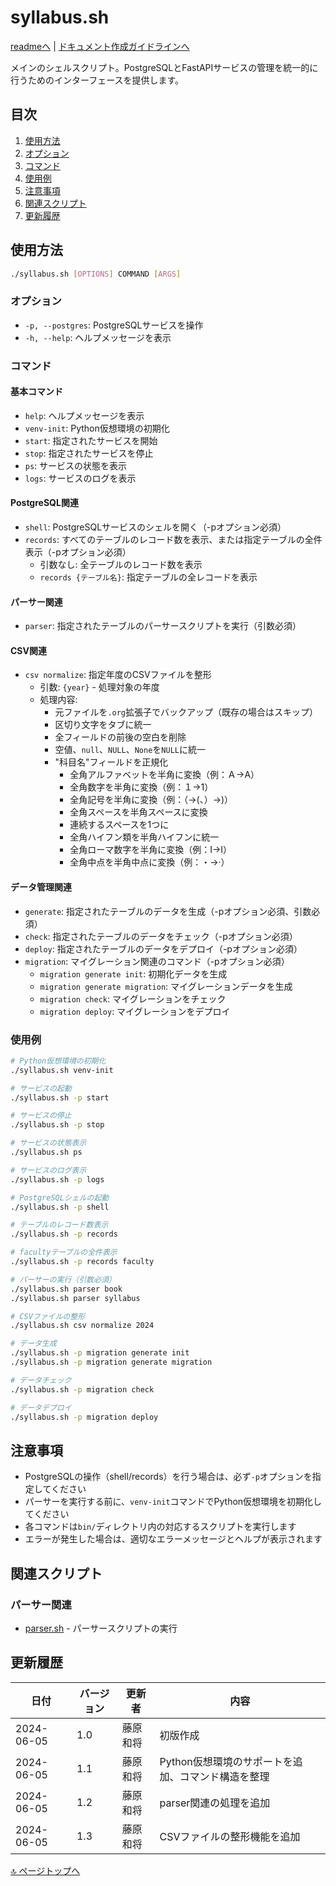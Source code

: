 <!--
更新時の注意事項:
- 準拠とは、類推せずに内容に従うこと
- 更新は docs/doc.md に準拠すること
-->

# syllabus.sh

[readmeへ](../README.md) | [ドキュメント作成ガイドラインへ](../doc.md)

メインのシェルスクリプト。PostgreSQLとFastAPIサービスの管理を統一的に行うためのインターフェースを提供します。

## 目次
1. [使用方法](#使用方法)
2. [オプション](#オプション)
3. [コマンド](#コマンド)
4. [使用例](#使用例)
5. [注意事項](#注意事項)
6. [関連スクリプト](#関連スクリプト)
7. [更新履歴](#更新履歴)

## 使用方法

```bash
./syllabus.sh [OPTIONS] COMMAND [ARGS]
```

### オプション

- `-p, --postgres`: PostgreSQLサービスを操作
- `-h, --help`: ヘルプメッセージを表示

### コマンド

#### 基本コマンド

- `help`: ヘルプメッセージを表示
- `venv-init`: Python仮想環境の初期化
- `start`: 指定されたサービスを開始
- `stop`: 指定されたサービスを停止
- `ps`: サービスの状態を表示
- `logs`: サービスのログを表示

#### PostgreSQL関連

- `shell`: PostgreSQLサービスのシェルを開く（-pオプション必須）
- `records`: すべてのテーブルのレコード数を表示、または指定テーブルの全件表示（-pオプション必須）
  - 引数なし: 全テーブルのレコード数を表示
  - `records {テーブル名}`: 指定テーブルの全レコードを表示

#### パーサー関連

- `parser`: 指定されたテーブルのパーサースクリプトを実行（引数必須）

#### CSV関連

- `csv normalize`: 指定年度のCSVファイルを整形
  - 引数: `{year}` - 処理対象の年度
  - 処理内容:
    - 元ファイルを`.org`拡張子でバックアップ（既存の場合はスキップ）
    - 区切り文字をタブに統一
    - 全フィールドの前後の空白を削除
    - 空値、`null`、`NULL`、`None`を`NULL`に統一
    - "科目名"フィールドを正規化
      - 全角アルファベットを半角に変換（例：Ａ→A）
      - 全角数字を半角に変換（例：１→1）
      - 全角記号を半角に変換（例：（→(、）→)）
      - 全角スペースを半角スペースに変換
      - 連続するスペースを1つに
      - 全角ハイフン類を半角ハイフンに統一
      - 全角ローマ数字を半角に変換（例：Ⅰ→I）
      - 全角中点を半角中点に変換（例：・→·）

#### データ管理関連

- `generate`: 指定されたテーブルのデータを生成（-pオプション必須、引数必須）
- `check`: 指定されたテーブルのデータをチェック（-pオプション必須）
- `deploy`: 指定されたテーブルのデータをデプロイ（-pオプション必須）
- `migration`: マイグレーション関連のコマンド（-pオプション必須）
  - `migration generate init`: 初期化データを生成
  - `migration generate migration`: マイグレーションデータを生成
  - `migration check`: マイグレーションをチェック
  - `migration deploy`: マイグレーションをデプロイ

### 使用例

```bash
# Python仮想環境の初期化
./syllabus.sh venv-init

# サービスの起動
./syllabus.sh -p start

# サービスの停止
./syllabus.sh -p stop

# サービスの状態表示
./syllabus.sh ps

# サービスのログ表示
./syllabus.sh -p logs

# PostgreSQLシェルの起動
./syllabus.sh -p shell

# テーブルのレコード数表示
./syllabus.sh -p records

# facultyテーブルの全件表示
./syllabus.sh -p records faculty

# パーサーの実行（引数必須）
./syllabus.sh parser book
./syllabus.sh parser syllabus

# CSVファイルの整形
./syllabus.sh csv normalize 2024

# データ生成
./syllabus.sh -p migration generate init
./syllabus.sh -p migration generate migration

# データチェック
./syllabus.sh -p migration check

# データデプロイ
./syllabus.sh -p migration deploy
```

## 注意事項

- PostgreSQLの操作（shell/records）を行う場合は、必ず`-p`オプションを指定してください
- パーサーを実行する前に、`venv-init`コマンドでPython仮想環境を初期化してください
- 各コマンドは`bin/`ディレクトリ内の対応するスクリプトを実行します
- エラーが発生した場合は、適切なエラーメッセージとヘルプが表示されます

## 関連スクリプト

### パーサー関連
- [parser.sh](../python/parser.md) - パーサースクリプトの実行

## 更新履歴

| 日付 | バージョン | 更新者 | 内容 |
|------|------------|--------|------|
| 2024-06-05 | 1.0 | 藤原和将 | 初版作成 |
| 2024-06-05 | 1.1 | 藤原和将  | Python仮想環境のサポートを追加、コマンド構造を整理 |
| 2024-06-05 | 1.2 | 藤原和将  | parser関連の処理を追加 |
| 2024-06-05 | 1.3 | 藤原和将  | CSVファイルの整形機能を追加 |

[🔝 ページトップへ](#syllabussh) 